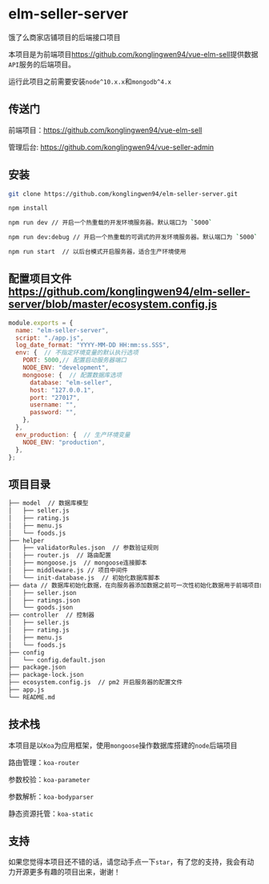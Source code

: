 # elm-seller-server
饿了么商家店铺项目的后端接口项目

本项目是为前端项目<https://github.com/konglingwen94/vue-elm-sell>提供数据`API`服务的后端项目。

运行此项目之前需要安装`node^10.x.x`和`mongodb^4.x`

<!-- ## 项目运行环境 -->

## 传送门 

前端项目：<https://github.com/konglingwen94/vue-elm-sell>

管理后台: <https://github.com/konglingwen94/vue-seller-admin>

## 安装

```bash
git clone https://github.com/konglingwen94/elm-seller-server.git

npm install

npm run dev // 开启一个热重载的开发环境服务器。默认端口为 `5000`

npm run dev:debug // 开启一个热重载的可调式的开发环境服务器。默认端口为 `5000`

npm run start  // 以后台模式开启服务器，适合生产环境使用
```

## 配置项目文件 <https://github.com/konglingwen94/elm-seller-server/blob/master/ecosystem.config.js>

```js
module.exports = {
  name: "elm-seller-server",
  script: "./app.js",
  log_date_format: "YYYY-MM-DD HH:mm:ss.SSS",
  env: {  // 不指定环境变量的默认执行选项
    PORT: 5000,// 配置启动服务器端口
    NODE_ENV: "development",
    mongoose: {  // 配置数据库选项
      database: "elm-seller",
      host: "127.0.0.1",
      port: "27017",
      username: "",
      password: "",
    },
  },
  env_production: {  // 生产环境变量
    NODE_ENV: "production",
  },
};


```



## 项目目录

```bash
├── model  // 数据库模型
│   ├── seller.js
│   ├── rating.js
│   ├── menu.js
│   └── foods.js
├── helper  
│   ├── validatorRules.json  // 参数验证规则
│   ├── router.js  // 路由配置
│   ├── mongoose.js  // mongoose连接脚本
│   ├── middleware.js // 项目中间件
│   └── init-database.js  // 初始化数据库脚本
├── data // 数据库初始化数据，在向服务器添加数据之前可一次性初始化数据用于前端项目的展示
│   ├── seller.json
│   ├── ratings.json
│   └── goods.json
├── controller  // 控制器
│   ├── seller.js
│   ├── rating.js
│   ├── menu.js
│   └── foods.js
├── config
│   └── config.default.json
├── package.json
├── package-lock.json
├── ecosystem.config.js  // pm2 开启服务器的配置文件
├── app.js
└── README.md

```

## 技术栈
本项目是以`Koa`为应用框架，使用`mongoose`操作数据库搭建的`node`后端项目

路由管理：`koa-router`

参数校验：`koa-parameter`

参数解析：`koa-bodyparser`

静态资源托管：`koa-static`

## 支持

如果您觉得本项目还不错的话，请您动手点一下`star`，有了您的支持，我会有动力开源更多有趣的项目出来，谢谢！
